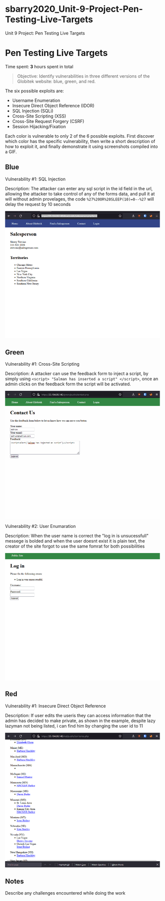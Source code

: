 # sbarry2020_Unit-9-Project-Pen-Testing-Live-Targets
Unit 9 Project: Pen Testing Live Targets
# Pen Testing Live Targets

Time spent: **3** hours spent in total

> Objective: Identify vulnerabilities in three different versions of the Globitek website: blue, green, and red.

The six possible exploits are:

* Username Enumeration
* Insecure Direct Object Reference (IDOR)
* SQL Injection (SQLi)
* Cross-Site Scripting (XSS)
* Cross-Site Request Forgery (CSRF)
* Session Hijacking/Fixation

Each color is vulnerable to only 2 of the 6 possible exploits. First discover which color has the specific vulnerability, then write a short description of how to exploit it, and finally demonstrate it using screenshots compiled into a GIF.

## Blue

Vulnerability #1: SQL Injection

Description: The attacker can enter any sql script in the id field in the url, allowing the attacker to take control of any of the forms data, and pull it at will without admin provelages, the code ```%27%20OR%20SLEEP(10)=0--%27``` will delay the request by 10 seconds

<img src="blue_exploit_1.gif">


## Green

Vulnerability #1: Cross-Site Scripting

Description: A attacker can use the feedback form to inject a script, by simply using ```<script> "Salman has inserted a script" </script>```, once an admin clicks on the feedback form the script will be activated.

<img src="green_exploit.gif">

Vulnerability #2: User Enumaration

Description: When the user name is correct the "log in is unsucessfull" messege is bolded and when the user doesnt exist it is plain text, the creator of the site forgot to use the same fomrat for both possibilities

<img src="green_exploit2_user_e.gif ">


## Red

Vulnerability #1: Insecure Direct Object Reference

Description: If user edits the useris they can access information that the admin has decided to make private, as shown in the example, despite lazy lazyman not being listed, i can find him by changing the user id to 11

<img src="red exploit.gif">


## Notes

Describe any challenges encountered while doing the work
